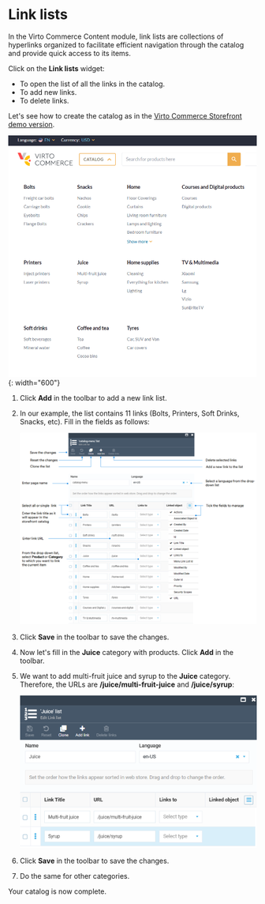 # Link lists

In the Virto Commerce Content module, link lists are collections of hyperlinks organized to facilitate efficient navigation through the catalog and provide quick access to its items. 

Click on the **Link lists** widget:

* To open the list of all the links in the catalog.
* To add new links.
* To delete links. 

Let's see how to create the catalog as in the [Virto Commerce Storefront demo version](https://virtostart-demo-store.govirto.com/). 

![Example](media/catalog-example.png){: width="600"}

1. Click **Add** in the toolbar to add a new link list.
1. In our example, the list contains 11 links (Bolts, Printers, Soft Drinks, Snacks, etc). Fill in the fields as follows:

    ![Example](media/link-lists-example.png)

1. Click **Save** in the toolbar to save the changes.
1. Now let's fill in the **Juice** category with products. Click **Add** in the toolbar.
1. We want to add multi-fruit juice and syrup to the **Juice** category. Therefore, the URLs are **/juice/multi-fruit-juice** and **/juice/syrup**:

    ![Add products](media/add-products.png)

1. Click **Save** in the toolbar to save the changes.
1. Do the same for other categories.

Your catalog is now complete.